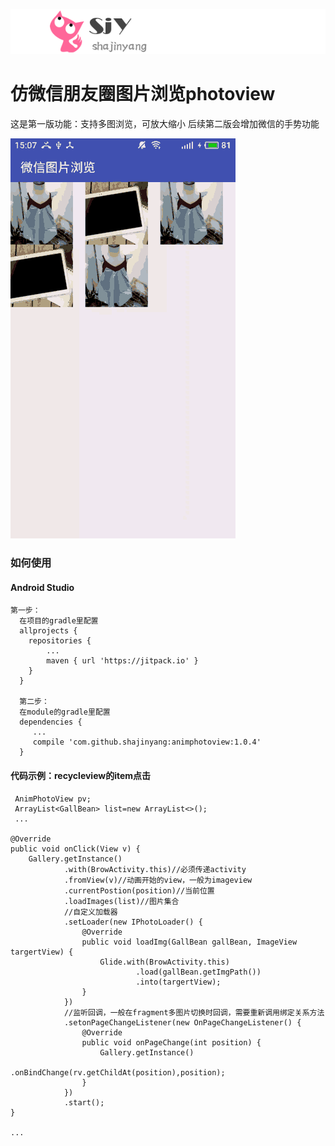 ![](sjylogo.png)
# 仿微信朋友圈图片浏览photoview


  这是第一版功能：支持多图浏览，可放大缩小
  后续第二版会增加微信的手势功能


![](gif22.gif)




### 如何使用

#### Android Studio
    第一步：
      在项目的gradle里配置
      allprojects {
        repositories {
            ...
            maven { url 'https://jitpack.io' }
        }
      }

      第二步：
      在module的gradle里配置
      dependencies {
         ...
      	 compile 'com.github.shajinyang:animphotoview:1.0.4'
      }



#### 代码示例：recycleview的item点击

     AnimPhotoView pv;
     ArrayList<GallBean> list=new ArrayList<>();
     ...

    @Override
    public void onClick(View v) {
        Gallery.getInstance()
                .with(BrowActivity.this)//必须传递activity
                .fromView(v)//动画开始的view，一般为imageview
                .currentPostion(position)//当前位置
                .loadImages(list)//图片集合
                //自定义加载器
                .setLoader(new IPhotoLoader() {
                    @Override
                    public void loadImg(GallBean gallBean, ImageView targertView) {
                        Glide.with(BrowActivity.this)
                                .load(gallBean.getImgPath())
                                .into(targertView);
                    }
                })
                //监听回调，一般在fragment多图片切换时回调，需要重新调用绑定关系方法
                .setonPageChangeListener(new OnPageChangeListener() {
                    @Override
                    public void onPageChange(int position) {
                        Gallery.getInstance()
                                .onBindChange(rv.getChildAt(position),position);
                    }
                })
                .start();
    }

    ...



















